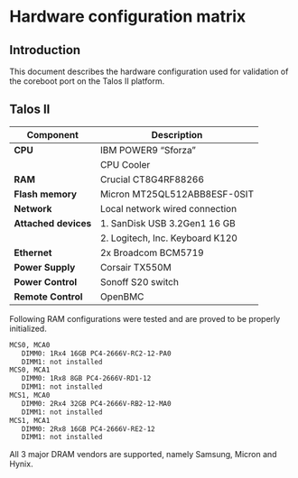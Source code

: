 # Hardware configuration matrix

## Introduction

This document describes the hardware configuration used for validation of the
coreboot port on the Talos II platform.

## Talos II

| Component                      | Description                                                   |
|--------------------------------|---------------------------------------------------------------|
| **CPU**                        | IBM POWER9 “Sforza”                                           |
|                                | CPU Cooler                                                    |
| **RAM**                        | Crucial CT8G4RF88266                                          |
| **Flash memory**               | Micron MT25QL512ABB8ESF-0SIT                                  |
| **Network**                    | Local network wired connection                                |
| **Attached devices**           | 1. SanDisk USB 3.2Gen1 16 GB                                  |
|                                | 2. Logitech, Inc. Keyboard K120                               |
| **Ethernet**                   | 2x Broadcom BCM5719                                           |
| **Power Supply**               | Corsair TX550M                                                |
| **Power Control**              | Sonoff S20 switch                                             |
| **Remote Control**             | OpenBMC                                                       |

Following RAM configurations were tested and are proved to be properly
initialized.

```bash
MCS0, MCA0
   DIMM0: 1Rx4 16GB PC4-2666V-RC2-12-PA0
   DIMM1: not installed
MCS0, MCA1
   DIMM0: 1Rx8 8GB PC4-2666V-RD1-12
   DIMM1: not installed
MCS1, MCA0
   DIMM0: 2Rx4 32GB PC4-2666V-RB2-12-MA0
   DIMM1: not installed
MCS1, MCA1
   DIMM0: 2Rx8 16GB PC4-2666V-RE2-12
   DIMM1: not installed
```

All 3 major DRAM vendors are supported, namely Samsung, Micron and Hynix.
